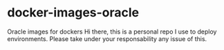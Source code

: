 # docker-images-oracle
Oracle images for dockers
Hi there, this is a personal repo I use to deploy environments.
Please take under your responsability any issue of this.
